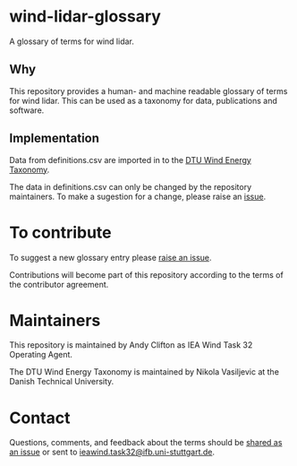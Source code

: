 # wind-lidar-glossary
A glossary of terms for wind lidar.

## Why
This repository provides a human- and machine readable glossary of terms for wind lidar. This can be used as a taxonomy for data, publications and software.

## Implementation
Data from definitions.csv are imported in to the [DTU Wind Energy Taxonomy](https://data.windenergy.dtu.dk/ontologies/view/wtax/en/).

The data in definitions.csv can only be changed by the repository maintainers. To make a sugestion for a change, please raise an [issue](https://github.com/IEA-Wind-Task-32/wind-lidar-glossary/issues/new/choose).

# To contribute
To suggest a new glossary entry please [raise an issue](https://github.com/IEA-Wind-Task-32/wind-lidar-glossary/issues/new?assignees=&labels=&template=new-definition.md&title=%5BNew+definition%5D).

Contributions will become part of this repository according to the terms of the contributor agreement.

# Maintainers
This repository is maintained by Andy Clifton as IEA Wind Task 32 Operating Agent.

The DTU Wind Energy Taxonomy is maintained by Nikola Vasiljevic at the Danish Technical University.

# Contact
Questions, comments, and feedback about the terms should be [shared as an issue](https://github.com/IEA-Wind-Task-32/wind-lidar-glossary/issues/new/choose) or sent to ieawind.task32@ifb.uni-stuttgart.de.
